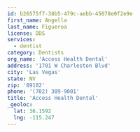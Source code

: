 ```yaml
---
id: b26575f7-38b5-479c-aebb-45078e0f2e9e
first_name: Angella
last_name: Figueroa
license: DDS
services:
  - dentist
category: Dentists
org_name: 'Access Health Dental'
address: '1701 W Charleston Blvd'
city: 'Las Vegas'
state: NV
zip: '89102'
phone: '(702) 309-9001'
title: 'Access Health Dental'
_geoloc:
  lat: 36.1592
  lng: -115.247
---
```

